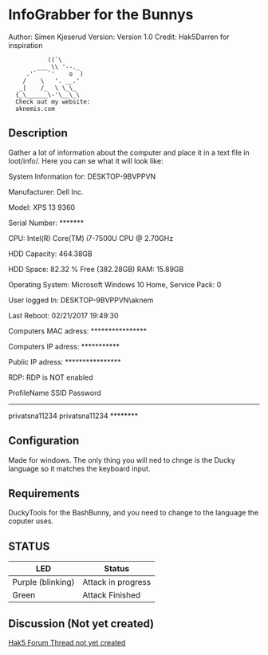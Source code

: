 # InfoGrabber for the Bunnys

Author: Simen Kjeserud
Version: Version 1.0
Credit: Hak5Darren for inspiration

               ((`\
            ___ \\ '--._
         .'`   `'    o  )
        /    \   '. __.'
       _|    /_  \ \_\_
      {_\______\-'\__\_\
	  Check out my website:
	  aknemis.com

## Description

Gather a lot of information about the computer and place it in a text file in loot/info/.
Here you can se what it will look like:

System Information for:  DESKTOP-9BVPPVN

Manufacturer: Dell Inc.

Model: XPS 13 9360

Serial Number: *******

CPU: Intel(R) Core(TM) i7-7500U CPU @ 2.70GHz

HDD Capacity: 464.38GB

HDD Space: 82.32 % Free (382.28GB)
RAM: 15.89GB

Operating System: Microsoft Windows 10 Home, Service Pack: 0

User logged In: DESKTOP-9BVPPVN\aknem

Last Reboot: 02/21/2017 19:49:30

Computers MAC adress: ****************

Computers IP adress: ***********

Public IP adress: ****************

RDP: RDP is NOT enabled



ProfileName     SSID            Password     
-----------     ----            --------                   
privatsna11234  privatsna11234  ********  





## Configuration

Made for windows. The only thing you will ned to chnge is the Ducky language so it matches the keyboard input.

## Requirements

DuckyTools for the BashBunny, and you need to change to the language the coputer uses.

## STATUS

| LED              | Status                                |
| ---------------- | ------------------------------------- |
| Purple (blinking)| Attack in progress                    |
| Green            | Attack Finished                       |



## Discussion (Not yet created)
[Hak5 Forum Thread not yet created](https://forums.hak5.org/index.php?/topic/ "Hak5 Forum Thread") 
